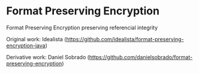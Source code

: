 # Format Preserving Encryption
Format Preserving Encryption preserving referencial integrity

Original work: Idealista (https://github.com/idealista/format-preserving-encryption-java)

Derivative work: Daniel Sobrado (https://github.com/danielsobrado/format-preserving-encryption)

